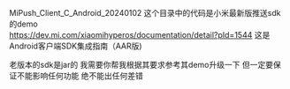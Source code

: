 MiPush_Client_C_Android_20240102 这个目录中的代码是小米最新版推送sdk的demo  
https://dev.mi.com/xiaomihyperos/documentation/detail?pId=1544   这是Android客户端SDK集成指南（AAR版)  

老版本的sdk是jar的 
我需要你帮我根据其要求参考其demo升级一下 但一定要保证不能影响任何功能 绝不能出任何差错